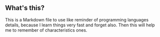## What's this?

This is a Markdown file to use like reminder of programming languages details, because I learn things very fast and forget also.
Then this will help me to remember of characteristics ones.
